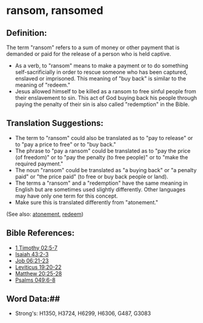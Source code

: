 # ransom, ransomed #

## Definition: ##

The term "ransom" refers to a sum of money or other payment that is demanded or paid for the release of a person who is held captive.

* As a verb, to "ransom" means to make a payment or to do something self-sacrificially in order to rescue someone who has been captured, enslaved or imprisoned. This meaning of "buy back" is similar to the meaning of "redeem."
* Jesus allowed himself to be killed as a ransom to free sinful people from their enslavement to sin. This act of God buying back his people through paying the penalty of their sin is also called "redemption" in the Bible.

## Translation Suggestions: ##

* The term to "ransom" could also be translated as to "pay to release" or to "pay a price to free" or to "buy back."
* The phrase to "pay a ransom" could be translated as to "pay the price (of freedom)" or to "pay the penalty (to free people)" or to "make the required payment."
* The noun "ransom" could be translated as "a buying back" or "a penalty paid" or "the price paid" (to free or buy back people or land).
* The terms a "ransom" and a "redemption" have the same meaning in English but are sometimes used slightly differently. Other languages may have only one term for this concept.
* Make sure this is translated differently from "atonement."

(See also: [atonement](atonement.md), [redeem](redeem.md))

## Bible References: ##

* [1 Timothy 02:5-7](rc://en/tn/help/1ti/02/05)
* [Isaiah 43:2-3](rc://en/tn/help/isa/43/02)
* [Job 06:21-23](rc://en/tn/help/job/06/21)
* [Leviticus 19:20-22](rc://en/tn/help/lev/19/20)
* [Matthew 20:25-28](rc://en/tn/help/mat/20/25)
* [Psalms 049:6-8](rc://en/tn/help/psa/049/006)


## Word Data:##

* Strong's: H1350, H3724, H6299, H6306, G487, G3083
